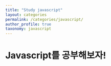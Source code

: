 ```yaml
---
title: "Study javascript"
layout: categories
permalink: /categories/javascript/
author_profile: true
taxonomy: javascript
---
```


# Javascript를 공부해보자!